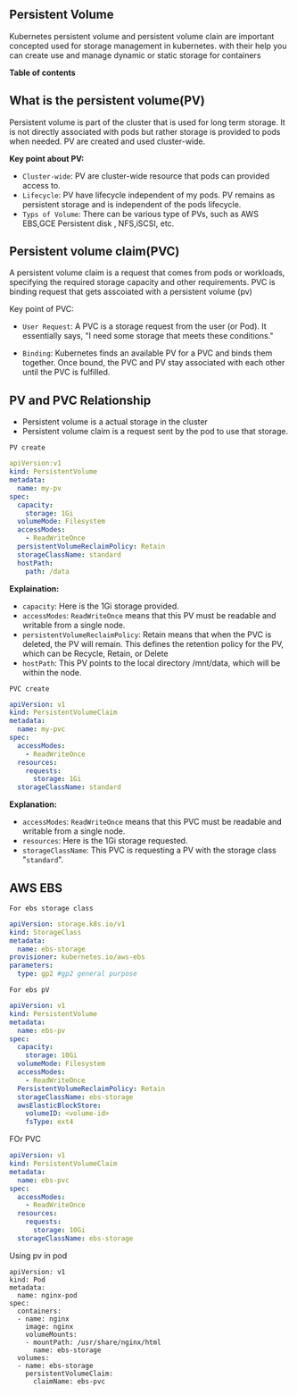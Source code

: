 <h2> Persistent Volume</h2>
<p> Kubernetes persistent volume and persistent volume clain are important concepted used for storage management in kubernetes. with their help you can create use and manage dynamic or static storage for containers</p>

**Table of contents**


## What is the persistent volume(PV)
Persistent volume is part  of the cluster that is used for long term storage. It is not directly associated     with pods but rather storage is provided to pods when needed. PV are created and used cluster-wide.

**Key point about PV:**
- `Cluster-wide`: PV are cluster-wide resource that pods can provided access to.
- `Lifecycle`: PV have lifecycle independent of my pods. PV remains as persistent storage and is independent of the pods lifecycle.
- `Typs of Volume`: There can be various type of PVs, such as AWS EBS,GCE Persistent disk , NFS,iSCSI, etc.

## Persistent volume claim(PVC)
<p> A persistent volume claim is a request that comes from pods or workloads, specifying the required storage capacity and other requirements. PVC is binding request that gets asscoiated with a persistent volume (pv)</p>

Key point of PVC:
- `User Request`: A PVC is a storage request from the user (or Pod). It essentially says, "I need some storage that meets these conditions."

- `Binding`: Kubernetes finds an available PV for a PVC and binds them together. Once bound, the PVC and PV stay associated with each other until the PVC is fulfilled.


## PV and PVC Relationship
- Persistent volume is a actual storage in the cluster
- Persistent volume claim is a request sent by the pod to use that storage.

`PV create`
```yaml 
apiVersion:v1
kind: PersistentVolume
metadata:
  name: my-pv
spec:
  capacity:
    storage: 1Gi
  volumeMode: Filesystem
  accessModes:
    - ReadWriteOnce
  persistentVolumeReclaimPolicy: Retain
  storageClassName: standard
  hostPath:
    path: /data
```
**Explaination:**
- `capacity`: Here is the 1Gi storage provided.
- `accessModes`: `ReadWriteOnce`  means that this PV must be readable and writable from a single node.
- `persistentVolumeReclaimPolicy`: Retain means that when the PVC is deleted, the PV will remain. This defines the retention policy for the PV, which can be Recycle, Retain, or Delete
- `hostPath`: This PV points to the local directory /mnt/data, which will be within the node.

`PVC create`
```yaml
apiVersion: v1
kind: PersistentVolumeClaim
metadata:
  name: my-pvc
spec:
  accessModes:
    - ReadWriteOnce
  resources:
    requests:
      storage: 1Gi
  storageClassName: standard
```
**Explanation:**
-  `accessModes`: `ReadWriteOnce`  means that this PVC must be readable and writable from a single node.
- `resources`: Here is the 1Gi storage requested.
- `storageClassName`: This PVC is requesting a PV with the storage class "`standard`".

## AWS EBS
`For ebs storage class`
```yaml 
apiVersion: storage.k8s.io/v1
kind: StorageClass
metadata: 
  name: ebs-storage
provisioner: kubernetes.io/aws-ebs
parameters:
  type: gp2 #gp2 general purpose
```
`For ebs pV`
```yaml
apiVersion: v1
kind: PersistentVolume
metadata:
  name: ebs-pv
spec: 
  capacity: 
    storage: 10Gi
  volumeMode: Filesystem
  accessModes:
    - ReadWriteOnce
  PersistentVolumeReclaimPolicy: Retain
  storageClassName: ebs-storage
  awsElasticBlockStore:
    volumeID: <volume-id>
    fsType: ext4
```
FOr PVC
```yaml
apiVersion: v1
kind: PersistentVolumeClaim
metadata:
  name: ebs-pvc
spec:
  accessModes:
    - ReadWriteOnce
  resources:
    requests:
      storage: 10Gi
  storageClassName: ebs-storage
```
Using pv in pod
```
apiVersion: v1
kind: Pod
metadata:
  name: nginx-pod
spec:
  containers:
  - name: nginx
    image: nginx
    volumeMounts:
    - mountPath: /usr/share/nginx/html
      name: ebs-storage
  volumes:
  - name: ebs-storage
    persistentVolumeClaim:
      claimName: ebs-pvc
```


